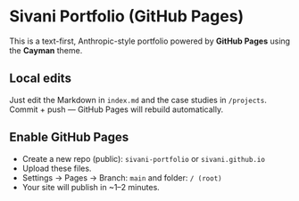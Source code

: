 # Sivani Portfolio (GitHub Pages)

This is a text-first, Anthropic-style portfolio powered by **GitHub Pages** using the **Cayman** theme.

## Local edits
Just edit the Markdown in `index.md` and the case studies in `/projects`. Commit + push — GitHub Pages will rebuild automatically.

## Enable GitHub Pages
- Create a new repo (public): `sivani-portfolio` or `sivani.github.io`
- Upload these files.
- Settings → Pages → Branch: `main` and folder: `/ (root)`
- Your site will publish in ~1–2 minutes.